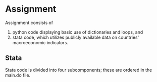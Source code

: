 # Assignment 

Assignment consists of 
1) python code displaying basic use of dictionaries and loops, and 
2) stata code, which utilizes publicly available data on countries' macroeconomic indicators. 

## Stata 
Stata code is divided into four subcomponents; these are ordered in the main.do file. 
